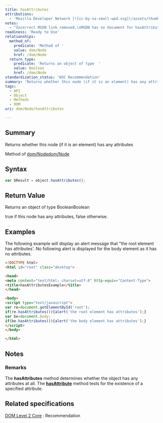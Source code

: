 ```yaml
---
title: hasAttributes
attributions:
  - 'Mozilla Developer Network [![cc-by-sa-small-wpd.svg](/assets/thumb/8/8c/cc-by-sa-small-wpd.svg/120px-cc-by-sa-small-wpd.svg.png)](http://creativecommons.org/licenses/by-sa/3.0/us/): [[Node.hasAttributes](https://developer.mozilla.org/en-US/docs/Web/API/Node.hasAttributes) Article]'
notes:
  - "Incorrect MSDN link removed.\nMSDN has no document for hasAttributes"
readiness: 'Ready to Use'
relationships:
  method_of:
    predicate: 'Method of '
    value: dom/Node
    href: /dom/Node
  return_type:
    predicate: 'Returns an object of type  '
    value: Boolean
    href: /dom/Node
standardization_status: 'W3C Recommendation'
summary: 'Returns whether this node (if it is an element) has any attributes'
tags:
  - API
  - Object
  - Methods
  - DOM
uri: dom/Node/hasAttributes

---
```

## Summary

Returns whether this node (if it is an element) has any attributes

Method of [dom/Node](/dom/Node)[dom/Node](/dom/Node)

## Syntax

``` js
var bResult = object.hasAttributes();
```

## Return Value

Returns an object of type BooleanBoolean

true if this node has any attributes, false otherwise.

## Examples

The following example will display an alert message that "the root element has attributes'. No following alert is displayed for the body element as it has no attributes.

``` html
<!DOCTYPE html>
<html id="root" class="desktop">

<head>
<meta content="text/html; charset=utf-8" http-equiv="Content-Type">
<title>hasAttributesExample</title>
</head>

<body>
<script type="text/javascript">
var re=document.getElementById('root');
if(re.hasAttributes()){alert('the root element has attributes');}
var be=document.body;
if(be.hasAttributes()){alert('the body element has attributes');}
</script>
</body>

</html>
```

## Notes

### Remarks

The **hasAttributes** method determines whether the object has any attributes at all. The [**hasAttribute**](/dom/Element/hasAttribute) method tests for the existence of a specified attribute.

## Related specifications

[DOM Level 2 Core](http://www.w3.org/TR/DOM-Level-2-Core/core.html)
:   Recommendation
